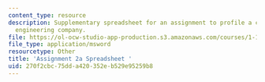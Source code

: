 ```yaml
---
content_type: resource
description: Supplementary spreadsheet for an assignment to profile a civil and environmental
  engineering company.
file: https://ol-ocw-studio-app-production.s3.amazonaws.com/courses/1-133-masters-of-engineering-concepts-of-engineering-practice-fall-2007/270f2cbc75dda420352eb529e95259b8_assign_2a.xls
file_type: application/msword
resourcetype: Other
title: 'Assignment 2a Spreadsheet '
uid: 270f2cbc-75dd-a420-352e-b529e95259b8
---
```

